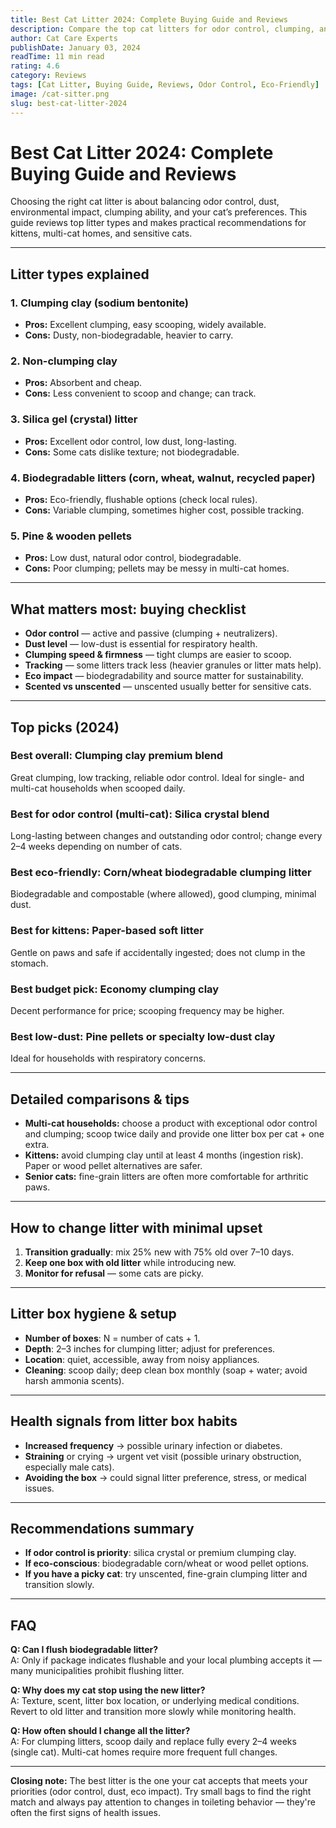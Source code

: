 ```yaml
---
title: Best Cat Litter 2024: Complete Buying Guide and Reviews
description: Compare the top cat litters for odor control, clumping, and eco-friendliness. Find the perfect litter for your cat's needs.
author: Cat Care Experts
publishDate: January 03, 2024
readTime: 11 min read
rating: 4.6
category: Reviews
tags: [Cat Litter, Buying Guide, Reviews, Odor Control, Eco-Friendly]
image: /cat-sitter.png
slug: best-cat-litter-2024
---
```


# Best Cat Litter 2024: Complete Buying Guide and Reviews

Choosing the right cat litter is about balancing odor control, dust, environmental impact, clumping ability, and your cat’s preferences. This guide reviews top litter types and makes practical recommendations for kittens, multi-cat homes, and sensitive cats.

---

## Litter types explained

### 1. Clumping clay (sodium bentonite)
- **Pros:** Excellent clumping, easy scooping, widely available.  
- **Cons:** Dusty, non-biodegradable, heavier to carry.

### 2. Non-clumping clay
- **Pros:** Absorbent and cheap.  
- **Cons:** Less convenient to scoop and change; can track.

### 3. Silica gel (crystal) litter
- **Pros:** Excellent odor control, low dust, long-lasting.  
- **Cons:** Some cats dislike texture; not biodegradable.

### 4. Biodegradable litters (corn, wheat, walnut, recycled paper)
- **Pros:** Eco-friendly, flushable options (check local rules).  
- **Cons:** Variable clumping, sometimes higher cost, possible tracking.

### 5. Pine & wooden pellets
- **Pros:** Low dust, natural odor control, biodegradable.  
- **Cons:** Poor clumping; pellets may be messy in multi-cat homes.

---

## What matters most: buying checklist

- **Odor control** — active and passive (clumping + neutralizers).  
- **Dust level** — low-dust is essential for respiratory health.  
- **Clumping speed & firmness** — tight clumps are easier to scoop.  
- **Tracking** — some litters track less (heavier granules or litter mats help).  
- **Eco impact** — biodegradability and source matter for sustainability.  
- **Scented vs unscented** — unscented usually better for sensitive cats.

---

## Top picks (2024)

### Best overall: **Clumping clay premium blend**  
Great clumping, low tracking, reliable odor control. Ideal for single- and multi-cat households when scooped daily.

### Best for odor control (multi-cat): **Silica crystal blend**  
Long-lasting between changes and outstanding odor control; change every 2–4 weeks depending on number of cats.

### Best eco-friendly: **Corn/wheat biodegradable clumping litter**  
Biodegradable and compostable (where allowed), good clumping, minimal dust.

### Best for kittens: **Paper-based soft litter**  
Gentle on paws and safe if accidentally ingested; does not clump in the stomach.

### Best budget pick: **Economy clumping clay**  
Decent performance for price; scooping frequency may be higher.

### Best low-dust: **Pine pellets or specialty low-dust clay**  
Ideal for households with respiratory concerns.

---

## Detailed comparisons & tips

- **Multi-cat households:** choose a product with exceptional odor control and clumping; scoop twice daily and provide one litter box per cat + one extra.  
- **Kittens:** avoid clumping clay until at least 4 months (ingestion risk). Paper or wood pellet alternatives are safer.  
- **Senior cats:** fine-grain litters are often more comfortable for arthritic paws.

---

## How to change litter with minimal upset

1. **Transition gradually**: mix 25% new with 75% old over 7–10 days.  
2. **Keep one box with old litter** while introducing new.  
3. **Monitor for refusal** — some cats are picky.

---

## Litter box hygiene & setup

- **Number of boxes**: N = number of cats + 1.  
- **Depth**: 2–3 inches for clumping litter; adjust for preferences.  
- **Location**: quiet, accessible, away from noisy appliances.  
- **Cleaning**: scoop daily; deep clean box monthly (soap + water; avoid harsh ammonia scents).

---

## Health signals from litter box habits

- **Increased frequency** → possible urinary infection or diabetes.  
- **Straining** or crying → urgent vet visit (possible urinary obstruction, especially male cats).  
- **Avoiding the box** → could signal litter preference, stress, or medical issues.

---

## Recommendations summary

- **If odor control is priority**: silica crystal or premium clumping clay.  
- **If eco-conscious**: biodegradable corn/wheat or wood pellet options.  
- **If you have a picky cat**: try unscented, fine-grain clumping litter and transition slowly.

---

## FAQ

**Q: Can I flush biodegradable litter?**  
A: Only if package indicates flushable and your local plumbing accepts it — many municipalities prohibit flushing litter.

**Q: Why does my cat stop using the new litter?**  
A: Texture, scent, litter box location, or underlying medical conditions. Revert to old litter and transition more slowly while monitoring health.

**Q: How often should I change all the litter?**  
A: For clumping litters, scoop daily and replace fully every 2–4 weeks (single cat). Multi-cat homes require more frequent full changes.

---

**Closing note:** The best litter is the one your cat accepts that meets your priorities (odor control, dust, eco impact). Try small bags to find the right match and always pay attention to changes in toileting behavior — they're often the first signs of health issues.

